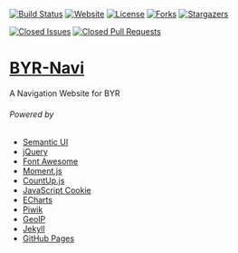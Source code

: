 [![Build Status](https://travis-ci.org/iROCKBUNNY/BYR-Navi.svg)](https://travis-ci.org/iROCKBUNNY/BYR-Navi)
[![Website](https://img.shields.io/website-up-down-green-red/http/byr123.irockbunny.com.svg)](http://byr123.irockbunny.com/)
[![License](https://img.shields.io/github/license/iROCKBUNNY/BYR-Navi.svg)](/LICENSE)
[![Forks](https://img.shields.io/github/forks/iROCKBUNNY/BYR-Navi.svg)](/network)
[![Stargazers](https://img.shields.io/github/stars/iROCKBUNNY/BYR-Navi.svg)](/stargazers)

[![Closed Issues](https://img.shields.io/github/issues-closed/iROCKBUNNY/BYR-Navi.svg)](/issues)
[![Closed Pull Requests](https://img.shields.io/github/issues-pr-closed/iROCKBUNNY/BYR-Navi.svg)](/pulls)

# [BYR-Navi](http://byr123.irockbunny.com/)
A Navigation Website for BYR

###### Powered by
* [Semantic UI](http://semantic-ui.com/)
* [jQuery](http://jquery.com/)
* [Font Awesome](http://fontawesome.io/)
* [Moment.js](http://momentjs.com/)
* [CountUp.js](http://inorganik.github.io/countUp.js/)
* [JavaScript Cookie](https://github.com/js-cookie/js-cookie)
* [ECharts](http://echarts.baidu.com/)
* [Piwik](https://piwik.org/)
* [GeoIP](http://www.maxmind.com)
* [Jekyll](http://jekyllrb.com/)
* [GitHub Pages](https://pages.github.com/)
